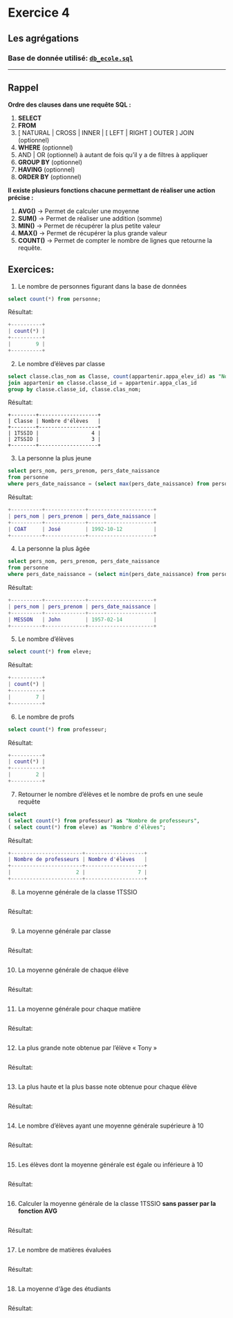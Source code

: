 # Exercice 4 
## Les agrégations

### Base de donnée utilisé: [`db_ecole.sql`](../DB/db_ecole.sqls)

---

## Rappel

**Ordre des clauses dans une requête SQL :**

1. **SELECT**
2. **FROM**
3. [ NATURAL | CROSS | INNER | [ LEFT | RIGHT ] OUTER ] JOIN (optionnel)
4. **WHERE** (optionnel)
5. AND | OR (optionnel) à autant de fois qu’il y a de filtres à appliquer
6. **GROUP BY** (optionnel)
7. **HAVING** (optionnel)
8. **ORDER BY** (optionnel)

**Il existe plusieurs fonctions chacune permettant de réaliser une action précise :**

1. **AVG()** -> Permet de calculer une moyenne
2. **SUM()** -> Permet de réaliser une addition (somme)
3. **MIN()** -> Permet de récupérer la plus petite valeur
4. **MAX()** -> Permet de récupérer la plus grande valeur
5. **COUNT()** -> Permet de compter le nombre de lignes que retourne la requête.


## Exercices:


1. Le nombre de personnes figurant dans la base de données
```sql
select count(*) from personne;
```

Résultat:
```m
+----------+
| count(*) |
+----------+
|        9 |
+----------+
```

2. Le nombre d’élèves par classe
```sql
select classe.clas_nom as Classe, count(appartenir.appa_elev_id) as "Nombre d'élèves" from classe
join appartenir on classe.classe_id = appartenir.appa_clas_id
group by classe.classe_id, classe.clas_nom;
```

Résultat:
```
+--------+-------------------+
| Classe | Nombre d'élèves   |
+--------+-------------------+
| 1TSSIO |                 4 |
| 2TSSIO |                 3 |
+--------+-------------------+
```

3. La personne la plus jeune
```sql
select pers_nom, pers_prenom, pers_date_naissance
from personne
where pers_date_naissance = (select max(pers_date_naissance) from personne);
```

Résultat:
```m
+----------+-------------+---------------------+
| pers_nom | pers_prenom | pers_date_naissance |
+----------+-------------+---------------------+
| COAT     | José        | 1992-10-12          |
+----------+-------------+---------------------+
```

4. La personne la plus âgée
```sql
select pers_nom, pers_prenom, pers_date_naissance
from personne
where pers_date_naissance = (select min(pers_date_naissance) from personne);
```

Résultat:
```m
+----------+-------------+---------------------+
| pers_nom | pers_prenom | pers_date_naissance |
+----------+-------------+---------------------+
| MESSON   | John        | 1957-02-14          |
+----------+-------------+---------------------+
```

5. Le nombre d’élèves
```sql
select count(*) from eleve;
```

Résultat:
```m
+----------+
| count(*) |
+----------+
|        7 |
+----------+
```

6. Le nombre de profs
```sql
select count(*) from professeur;
```

Résultat:
```m
+----------+
| count(*) |
+----------+
|        2 |
+----------+
```

7. Retourner le nombre d’élèves et le nombre de profs en une seule requête
```sql
select
( select count(*) from professeur) as "Nombre de professeurs",
( select count(*) from eleve) as "Nombre d'élèves";
```

Résultat:
```m
+-----------------------+-------------------+
| Nombre de professeurs | Nombre d'élèves   |
+-----------------------+-------------------+
|                     2 |                 7 |
+-----------------------+-------------------+
```

8. La moyenne générale de la classe 1TSSIO
```sql

```

Résultat:
```m

```

9. La moyenne générale par classe
```sql

```

Résultat:
```m

```

10. La moyenne générale de chaque élève
```sql

```

Résultat:
```m

```

11. La moyenne générale pour chaque matière
```sql

```

Résultat:
```m

```

12. La plus grande note obtenue par l’élève « Tony »
```sql

```

Résultat:
```m

```

13. La plus haute et la plus basse note obtenue pour chaque élève
```sql

```

Résultat:
```m

```

14. Le nombre d’élèves ayant une moyenne générale supérieure à 10
```sql

```

Résultat:
```m

```

15. Les élèves dont la moyenne générale est égale ou inférieure à 10
```sql

```

Résultat:
```m

```

16. Calculer la moyenne générale de la classe 1TSSIO **sans passer par la fonction AVG**
```sql

```

Résultat:
```m

```

17. Le nombre de matières évaluées
```sql

```

Résultat:
```m

```

18. La moyenne d‘âge des étudiants
```sql

```

Résultat:
```m

```